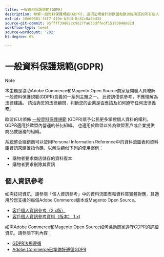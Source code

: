 ```yaml
---
title: 一般資料保護規範(GDPR)
description: 瞭解一般資料保護規範(GDPR)，這項法規會針對歐盟和歐洲經濟區的所有個人監管資料保護和隱私權。
exl-id: 30e60601-f4f7-419e-b2dd-8c82c8a2ed33
source-git-commit: 95ffff39d82cc9027fa633dffedf15193040802d
workflow-type: tm+mt
source-wordcount: '292'
ht-degree: 0%

---
```


# 一般資料保護規範(GDPR)

>[!NOTE]
>
>本主題是協助Adobe Commerce和Magento Open Source商家及開發人員瞭解一般資料保護規範(GDPR)含義的一系列主題之一。 此資訊僅供參考，不應理解為法律建議。 請洽詢您的法律顧問，判斷您的企業是否應該及如何遵守任何法律義務。

歐盟(EU)頒佈 [一般資料保護規範](https://ec.europa.eu/info/law/law-topic/data-protection_en) (GDPR)賦予公民更多掌控個人資料的權利。 GDPR適用於歐盟內營運的任何組織。 也適用於歐盟以外為歐盟客戶或企業提供商品或服務的組織。

系統整合經銷商可以使用Personal Information Reference中的資料流圖表和資料庫資訊來建置指令碼，以解決類似下列的使用案例：

- 購物者要求商店儲存的資料復本
- 購物者要求刪除其資訊

## 個人資訊參考

如需技術資訊，請參閱「個人資訊參考」中的資料流圖表和資料庫實體對應，其適用於您支援的每個Adobe Commerce版本或Magento Open Source。

- [客戶個人資訊參考（2.x版）](data-m2.md)
- [客戶個人資訊參考資料（版本） 1.x)](data-m1.md)

如需Adobe Commerce和Magento Open Source如何協助商家遵守GDPR的詳細資訊，請參閱下列內容：

- [GDPR法規遵循](https://experienceleague.adobe.com/docs/commerce-admin/start/compliance/privacy/compliance-gdpr.html)
- [Adobe Commerce已準備好遵循GDPR](https://business.adobe.com/privacy/general-data-protection-regulation.html)

